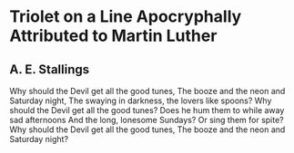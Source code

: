 # Triolet on a Line Apocryphally Attributed to Martin Luther
## A. E. Stallings
Why should the Devil get all the good tunes,
The booze and the neon and Saturday night,
The swaying in darkness, the lovers like spoons?
Why should the Devil get all the good tunes?
Does he hum them to while away sad afternoons
And the long, lonesome Sundays? Or sing them for spite?
Why should the Devil get all the good tunes,
The booze and the neon and Saturday night?